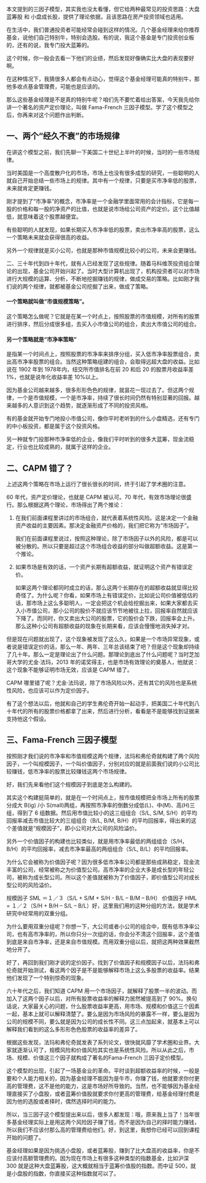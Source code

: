 本文提到的三因子模型，其实我也没太看懂，但它给两种最常见的投资思路：大盘蓝筹股 和 小盘成长股，提供了理论依据，且该思路在房产投资领域也适用。

在生活中，我们普通投资者可能经常会碰到这样的情况。几个基金经理来给你推荐基金，说他们自己特别牛，特别会选股。有的说，我这个基金是专门投资创业板的，还有的说，我专门投大蓝筹的。

这个时候，你一般会去看一下他们的业绩，然后发现好像确实比大盘的表现要好啊。

在这种情况下，我猜很多人都会有点动心，觉得这个基金经理可能真的特别牛，那他多收点基金管理费，可能也是应该的。

那么这些基金经理是不是真的特别牛呢？咱们先不要忙着给出答案，今天我先给你讲一个著名的资产定价理论，叫做 Fama-French 三因子模型。学了这个模型之后，你再来对这个问题作出判断。

## 一、两个“经久不衰”的市场规律

在讲这个模型之前，我们先聊一下美国二十世纪上半叶的时候，当时的一些市场规律。

当时美国是一个高度散户化的市场，市场上也没有很多成型的研究，一些聪明的人就自己开始总结一些市场上的规律。其中有一个规律，只要是买市净率低的股票，未来就肯定更赚钱。

刚才提到了“市净率”的概念，市净率是一个金融学里面常用的会计指标，它是每一股的价格和每一股的净资产的比值，也就是说市场给公司资产的定价。这个比值越低，就意味着这个股票越便宜。

有些聪明的人就发现，如果长期买入市净率低的股票，卖出市净率高的股票，这么一个策略未来就会获得很高的收益。

另外一个规律就是买小公司，也就是那种市值规模比较小的公司，未来会更赚钱。

二、三十年代到四十年代，就有人已经发现了这些规律。随着马科维茨投资组合理论的出现，基金公司开始兴起了。当时大型计算机出现了，机构投资者可以对市场进行大规模的运算、分析，不断地挖掘赚钱的规律，做成交易的策略。比如刚才我们说的两个规律，就都被基金公司挖掘了出来，做成了策略。

#### 一个策略就叫做“市值规模策略”。

这个策略怎么做呢？它就是在某一个时点上，按照股票的市值规模，对所有的股票进行排序，然后分成很多组，去买入小市值公司的组合，卖出大市值公司的组合。

#### 另一个策略就是“市净率策略”

是指某一个时间点上，按照股票的市净率来排序分组，买入低市净率股票组合，卖出高市净率股票的组合。当然这种策略组建的组合，会取得远超大盘的收益。比如说在 1902 年到 1978年内，纽交所市值排名在前 20 和后 20 的股票月收益率差 1%，也就是说年化收益率差 10%以上。

因为基金公司越来越多，很多形形色色的规律，就昙花一现过去了。但这两个规律，一个是市值规模，一个是市净率，持续了很长时间仍然有特别显著的回报。越来越多的人意识到这个趋势，就逐渐形成了不同的投资风格。

有的基金就开始专门地投小市值公司，像你平时老听到的什么小盘精选，还有专门的中小板投资，都是属于这个投资风格。

另一种就专门投那种市净率低的企业，像我们平时听到的很多大蓝筹，现金流稳定，行业也比较成熟的，就属于这样的企业。

## 二、CAPM 错了？

上述这两个策略在市场上运行了很长很长的时间，终于引起了学术圈的注意。

60 年代，资产定价理论，也就是 CAPM 被认可。70 年代，有效市场理论很盛行。那么根据这两个理论，市场得出了两个推论：

1. 在我们前面课程里讲过的市场组合，就代表着系统性风险。这是决定一个金融资产收益的主要因素。那决定金融资产价格的，我们把它称为“市场因子”。

	我们在前面课程里说过，按照这种理论，除了市场因子以外的风险，都是可以被分散的。所以只要是超过这个市场组合收益的部分叫做超额收益。这是第一个推论。

2. 如果市场是有效的话，一个资产长期有超额收益，就证明这个资产有错误定价。

	如果这两个理论都同时成立的话，那么这两个长期存在的超额收益就显得比较奇怪了。为什么呢？你看，如果市场上有错误定价，比如说公司价值被低估的话，那市场上这么多聪明人，一定会把这个机会给挖掘出来，如果大家都去买入小市值公司，那小公司的股价不就应该节节地被往上拉，回报率自然就应该下降了。而同时，你又卖出大公司的股票，它的股价会下跌，回报率会上升。那么这种小公司有超额收益的现象在长期来看，应该会慢慢地消失掉才对。

但是现在问题就出现了，这个现象被发现了这么久，如果是一个市场异常现象，或者说是错误定价的话，那么一年、两年、三年总该结束了吧？但是这个现象却持续了几十年。那么一定是理论出了什么问题。那理论到底出了什么问题呢？当时芝加哥大学的尤金·法玛，2013 年的诺奖得主，也是市场有效理论的奠基人，他就说：这个现象不能够证明市场无效，应该是 CAPM 错了。

CAPM 哪里错了呢？尤金·法玛说，除了市场风险以外，还有其它的风险也是系统性风险，也应该可以作为定价因子。

有了这个想法以后，他就和自己的学生弗伦奇开始一起动手，把美国二十年代到八十年代的所有的股票价格都拿了出来，然后进行分析，看看是不是能够找到证据来支持他这个假设。

## 三、Fama-French 三因子模型

按照刚才我们说的市净率和市值规模这两个规律，法玛和弗伦奇就构建了两个风险因子，一个叫规模因子，一个叫价值因子，分别对应的就是前面我们说的小公司比较赚钱，低市净率的股票比较赚钱这两个市场规律。

好，我们先来看他们这个规模因子到底是怎么构建的。

其实这个构建挺简单的，就是在一个时间点上，按市值规模把全市场上所有的股票分成大 B(ig) /小 S(mall)两组，再按照市净率的倒数分成低(L)、中(M)、高(H)三组，得到了 6 组数据。然后用市值比较小的这三组组合（S/L, S/M, S/H）的平均回报率减去市值比较大的三组组合（B/L, B/M, B/H）的平均回报率，得出来的这个差值就是“规模因子”，即小公司对大公司的风险溢价。

另外一个价值因子的构建也比较类似，就是用市净率最低的两组组合（S/H，B/H）的平均回报率，减去市净率最高的两组组合（S/L, B/L）的平均回报率。

为什么它会被称为价值因子呢？因为很多低市净率公司都是那些成熟稳定，现金流丰富的公司，经常被称之为价值型公司。高市净率的企业大多是成长型的年轻公司，被称为成长型公司。所以这个差值就被称为了价值因子，即价值型公司对成长型公司的风险溢价。

规模因子 SML ＝１／３（S/L + S/M + S/H - B/L – B/M – B/H） 价值因子 HML = １／２（S/H + B/H – S/L – B/L）好，这里我们用的这种分组的方法，就是学术研究中经常用的双重分组。

为什么要用双重分组呢？你想一下，大公司或者小公司的组合中，既有低市净率公司，也有高市净率的，所以你只分一次组的话，你会分不清这个回报率，这个差值到底是来自市净率，还是来自市值规模。而用双重分组以后，就把这两种效果截然地分开了。

好了，再回到我们刚才说的定价因子。找到了价值因子和规模因子以后，法玛和弗伦奇就开始测试，看这两个因子是不是能够解释市场上这么多股票的收益率。结果他们发现了一个特别惊奇的现象。

六十年代之后，我们知道 CAPM 用一个市场因子，就解释了股票一半的波动。而加入了这两个因子以后，对所有股票收益率的解释力居然被提高到了 90%。换句话说，大家最关心的问题，什么股票收益率更高，用市场、规模和价值这三个因素一起，基本上就可以解释清楚了。要么是因为市场风险的暴露不一样，要么是因为公司的规模不同，要么就是因为公司的成长性不同。这三点加起来，就基本上可以解释我们看到的这么多形形色色股票的收益率的差异了。

根据这些发现，法玛和弗伦奇就发表了系列论文，很快就风靡了学术圈和业界。大家就逐渐认可了，规模风险和价值风险其实也是系统性风险。所以从此之后，市场、规模、价值这三个因子就构成了著名的Fama-French 三因子定价模型。

这个模型的出现，引起了一场基金业的革命。平时谈到超额收益率的时候，一般是要和个人能力相关的，因为基金经理不能因为是牛市，你赚了钱，他就要求你付更高的管理费，这不是他的能力，这是市场好所导致的。当然，也不能够因为基金经理直接买了小盘股，或者蓝筹价值股就要求你付更高的管理费，给基金经理付费是因为他的选股或者择时，偶然选择时间的能力。

所以，当三因子这个模型提出来以后，很多人都发现：哦，原来我上当了！当年很多基金经理实际上是用这两个风险因子赚了钱，而不是因为自己的择时能力赚钱，所以我们不应该付那么高的管理费给他们。好，到这里，我想你已经可以回到课程开始的问题了。

基金经理如果是因为挑选小盘股，或者蓝筹股，赚到了比大盘高的收益率，你是不应该付高额管理费的。因为现在市场上有很多这种类型的指数基金，比如沪深 300 就是这种大盘蓝筹股，这大概就相当于蓝筹价值股的指数。而中证 500，就是小盘股的指数，你直接买这种指数就可以了。